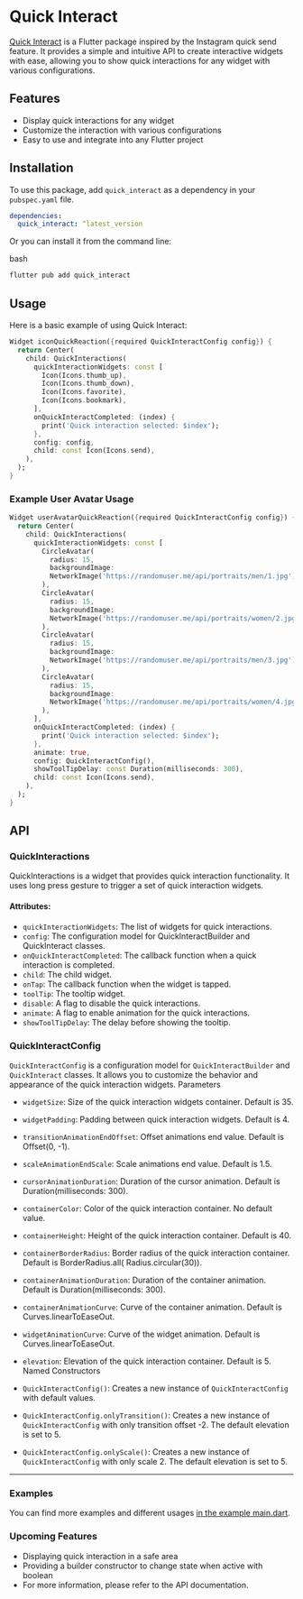 # Quick Interact

[Quick Interact](https://pub.dev/packages/quick_interact) is a Flutter package inspired by the Instagram quick send feature. It provides a simple and intuitive API
to create interactive widgets with ease, allowing you to show quick interactions for any widget with various
configurations.

## Features

- Display quick interactions for any widget
- Customize the interaction with various configurations
- Easy to use and integrate into any Flutter project

## Installation

To use this package, add `quick_interact` as a dependency in your `pubspec.yaml` file.

```yaml
dependencies:
  quick_interact: ^latest_version
```

Or you can install it from the command line:

bash

```sh
flutter pub add quick_interact
```

## Usage

Here is a basic example of using Quick Interact:

```dart
Widget iconQuickReaction({required QuickInteractConfig config}) {
  return Center(
    child: QuickInteractions(
      quickInteractionWidgets: const [
        Icon(Icons.thumb_up),
        Icon(Icons.thumb_down),
        Icon(Icons.favorite),
        Icon(Icons.bookmark),
      ],
      onQuickInteractCompleted: (index) {
        print('Quick interaction selected: $index');
      },
      config: config,
      child: const Icon(Icons.send),
    ),
  );
}
```

### Example User Avatar Usage

```dart
Widget userAvatarQuickReaction({required QuickInteractConfig config}) {
  return Center(
    child: QuickInteractions(
      quickInteractionWidgets: const [
        CircleAvatar(
          radius: 15,
          backgroundImage:
          NetworkImage('https://randomuser.me/api/portraits/men/1.jpg'),
        ),
        CircleAvatar(
          radius: 15,
          backgroundImage:
          NetworkImage('https://randomuser.me/api/portraits/women/2.jpg'),
        ),
        CircleAvatar(
          radius: 15,
          backgroundImage:
          NetworkImage('https://randomuser.me/api/portraits/men/3.jpg'),
        ),
        CircleAvatar(
          radius: 15,
          backgroundImage:
          NetworkImage('https://randomuser.me/api/portraits/women/4.jpg'),
        ),
      ],
      onQuickInteractCompleted: (index) {
        print('Quick interaction selected: $index');
      },
      animate: true,
      config: QuickInteractConfig(),
      showToolTipDelay: const Duration(milliseconds: 300),
      child: const Icon(Icons.send),
    ),
  );
}
```

## API

### QuickInteractions

QuickInteractions is a widget that provides quick interaction functionality. It uses long press gesture to trigger a
set of quick interaction widgets.

#### Attributes:

- `quickInteractionWidgets`: The list of widgets for quick interactions.
- `config`: The configuration model for QuickInteractBuilder and QuickInteract classes.
- `onQuickInteractCompleted`: The callback function when a quick interaction is completed.
- `child`: The child widget.
- `onTap`: The callback function when the widget is tapped.
- `toolTip`: The tooltip widget.
- `disable`: A flag to disable the quick interactions.
- `animate`: A flag to enable animation for the quick interactions.
- `showToolTipDelay`: The delay before showing the tooltip.

### QuickInteractConfig

`QuickInteractConfig` is a configuration model for `QuickInteractBuilder` and `QuickInteract` classes. It allows you to
customize the behavior and appearance of the quick interaction widgets.
Parameters

- `widgetSize`: Size of the quick interaction widgets container. Default is 35.
- `widgetPadding`: Padding between quick interaction widgets. Default is 4.
- `transitionAnimationEndOffset`: Offset animations end value. Default is Offset(0, -1).
- `scaleAnimationEndScale`: Scale animations end value. Default is 1.5.
- `cursorAnimationDuration`: Duration of the cursor animation. Default is Duration(milliseconds: 300).
- `containerColor`: Color of the quick interaction container. No default value.
- `containerHeight`: Height of the quick interaction container. Default is 40.
- `containerBorderRadius`: Border radius of the quick interaction container. Default is BorderRadius.all(
  Radius.circular(30)).
- `containerAnimationDuration`: Duration of the container animation. Default is Duration(milliseconds: 300).
- `containerAnimationCurve`: Curve of the container animation. Default is Curves.linearToEaseOut.
- `widgetAnimationCurve`: Curve of the widget animation. Default is Curves.linearToEaseOut.
- `elevation`: Elevation of the quick interaction container. Default is 5.
  Named Constructors

- `QuickInteractConfig()`: Creates a new instance of `QuickInteractConfig` with default values.
- `QuickInteractConfig.onlyTransition()`: Creates a new instance of `QuickInteractConfig` with only transition offset
  -2. The default elevation is set to 5.
- `QuickInteractConfig.onlyScale()`: Creates a new instance of `QuickInteractConfig` with only scale 2. The default
  elevation is set to 5.

---

### Examples

You can find more examples and different
usages [in the example main.dart](https://github.com/onatcipli/quick_interact/blob/master/example/lib/main.dart).

### Upcoming Features

- Displaying quick interaction in a safe area
- Providing a builder constructor to change state when active with boolean
- For more information, please refer to the API documentation.
